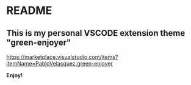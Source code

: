 # README

## This is my personal VSCODE extension theme "green-enjoyer"

https://marketplace.visualstudio.com/items?itemName=PabloVelasquez.green-enjoyer

**Enjoy!**
